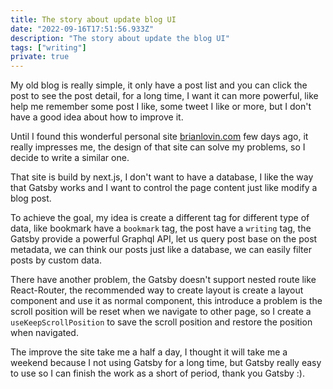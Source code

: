 ```yaml
---
title: The story about update blog UI
date: "2022-09-16T17:51:56.933Z"
description: "The story about update the blog UI"
tags: ["writing"]
private: true
---
```


My old blog is really simple, it only have a post list and you can click the post to see the post detail, for a long time, I want it can more powerful, like help me remember some post I like, some tweet I like or more, but I don't have a good idea about how to improve it.

Until I found this wonderful personal site [brianlovin.com](https://brianlovin.com) few days ago, it really impresses me, the design of that site can solve my problems, so I decide to write a similar one.

That site is build by next.js, I don't want to have a database, I like the way that Gatsby works and I want to control the page content just like modify a blog post.

To achieve the goal, my idea is create a different tag for different type of data, like bookmark have a `bookmark` tag, the post have a `writing` tag, the Gatsby provide a powerful Graphql API, let us query post base on the post metadata, we can think our posts just like a database, we can easily filter posts by custom data.

There have another problem, the Gatsby doesn't support nested route like React-Router, the recommended way to create layout is create a layout component and use it as normal component, this introduce a problem is the scroll position will be reset when we navigate to other page, so I create a `useKeepScrollPosition` to save the scroll position and restore the position when navigated.

The improve the site take me a half a day, I thought it will take me a weekend because I not using Gatsby for a long time, but Gatsby really easy to use so I can finish the work as a short of period, thank you Gatsby :).

